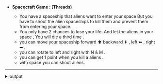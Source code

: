 - **Spacecraft Game : (Threads)** 

  - You have a spaceship that aliens want to enter your space But you have to shoot the alien spaceships to kill them and prevent them from entering your space.
  - You only have 2 chances to lose your life. And let the aliens in your space , You will die a third time .
  - you can move your spaceship forward ⬆  backward ⬇ , left ⬅  ,   right ➡ .
  - you can rotate to left and right with N & M . 
  - you can get 1 point when you kill a aliens .
  - with space you can shoot aliens.
  
   
---
 
  <details>
      <summary>output</summary>
      <br>
      <img src="https://github.com/hedieh-hj/os-lab/blob/master/13/output.png?raw=true" width="350" title="summery of output">

  </details>
